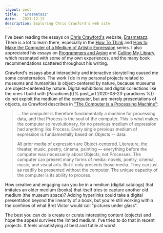 ```yaml
---
layout: post
title:  "Erasmatazz"
date:   2021-12-12
description: Exploring Chris Crawford's web site
---
```


I've been reading the essays on [Chris Crawford's](https://en.wikipedia.org/wiki/Chris_Crawford_(game_designer)) website, [Erasmatazz](https://erasmatazz.com/). There is a lot to learn there, especially in the [How To Think](https://erasmatazz.com/personal/self/how-to-think-v-30/index.html) and [How to Make the Computer of a Medium of Artistic Expression](https://erasmatazz.com/library/course-description-2018/index.html) series. I also appreciated his essays on [Programmers and Aging](https://erasmatazz.com/library/course-description-2018/index.html) and [Culling My Library](https://erasmatazz.com/personal/experiences/culling-my-library.html), which resonated with some of my own experiences, and the many book recommendations scattered throughout his writing.

Crawford's essays about interactivity and interactive storytelling caused me some consternation. The work I do in my personal projects related to museums and humanities is object-centered by nature, because museums are object-centered by nature. Digital exhibitions and digital collections like the ones I build with [Paradicms]({% post_url 2020-08-23-paradicms %}) do not exploit the medium of the computer, but are merely presentations of objects, as Crawford describes in ["The Computer is a Processing Machine"](https://erasmatazz.com/library/course-description-2018/the-computer-is-a-processor.html):

> ...  the computer is therefore fundamentally a machine for processing data, and that Process is the soul of the computer. This is what makes the computer so revolutionary, for no previous medium of expression had anything like Process. Every single previous medium of expression is fundamentally based on Objects -- data.
> 
> All prior media of expression are Object-centered. Literature, the theater, music, poetry, cinema, painting — everything before the computer was necessarily about Objects, not Processes. The computer can present many forms of media: novels, poetry, cinema, music, and visual arts. But it only presents those media. They can just as readily be presented without the computer. The unique capacity of the computer is its ability to process.

How creative and engaging can you be in a medium (digital catalogs) that imitates an older medium (books) that itself tries to capture another old medium (the museum space)? Adding hyperlinks could take a digital presentation beyond the linearity of a book, but you're still working within the confines of what Bret Victor would call "pictures under glass".

The best you can do is create or curate interesting content (objects) and hope the appeal survives the limited medium. I've tried to do that in recent projects. It feels unsatisfying at best and futile at worst.
